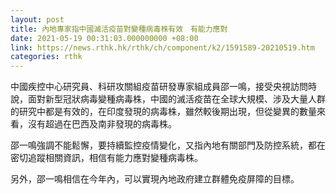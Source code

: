 ```yaml
---
layout: post
title: 內地專家指中國滅活疫苗對變種病毒株有效　有能力應對
date: 2021-05-19 00:31:03.000000000 +08:00
link: https://news.rthk.hk/rthk/ch/component/k2/1591589-20210519.htm
categories: rthk
---
```


中國疾控中心研究員、科研攻關組疫苗研發專家組成員邵一鳴，接受央視訪問時說，面對新型冠狀病毒變種病毒株，中國的滅活疫苗在全球大規模、涉及大量人群的研究中都是有效的，在印度發現的病毒株，雖然較後期出現，但從變異的數量來看，沒有超過在巴西及南非發現的病毒株。

邵一鳴強調不能鬆懈，要持續監控疫情變化，又指內地有關部門及防控系統，都在密切追蹤相關資訊，相信有能力應對變種病毒株。

另外，邵一鳴相信在今年內，可以實現內地政府建立群體免疫屏障的目標。
